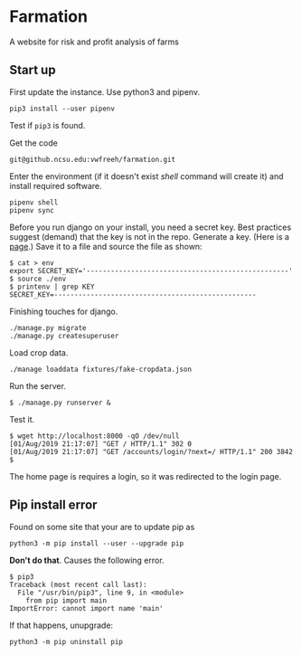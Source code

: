 # Farmation
A website for risk and profit analysis of farms

## Start up

First update the instance.
Use python3 and pipenv.

```
pip3 install --user pipenv
```

Test if `pip3` is found.

Get the code
```
git@github.ncsu.edu:vwfreeh/farmation.git
```

Enter the environment (if it doesn't exist _shell_ command will create
it) and install required software.

```
pipenv shell
pipenv sync
```

Before you run django on your install, you need a secret key.
Best practices suggest (demand) that the key is not in the repo.
Generate a key.
(Here is a
[page](https://www.miniwebtool.com/django-secret-key-generator/).)
Save it to a file and source the file as shown:

```
$ cat > env
export SECRET_KEY='--------------------------------------------------'
$ source ./env
$ printenv | grep KEY
SECRET_KEY=--------------------------------------------------
```

Finishing touches for django.

```
./manage.py migrate
./manage.py createsuperuser
```

Load crop data.
```
./manage loaddata fixtures/fake-cropdata.json
```

Run the server.
```
$ ./manage.py runserver &
```

Test it.
```
$ wget http://localhost:8000 -qO /dev/null
[01/Aug/2019 21:17:07] "GET / HTTP/1.1" 302 0
[01/Aug/2019 21:17:07] "GET /accounts/login/?next=/ HTTP/1.1" 200 3842
$
```
The home page is requires a login, so it was redirected to the login
page.

## Pip install error
Found on some site that your are to update pip as
```
python3 -m pip install --user --upgrade pip
```
**Don't do that**.
Causes the following error.
```
$ pip3
Traceback (most recent call last):
  File "/usr/bin/pip3", line 9, in <module>
    from pip import main
ImportError: cannot import name 'main'
```

If that happens, unupgrade:
```
python3 -m pip uninstall pip
```
